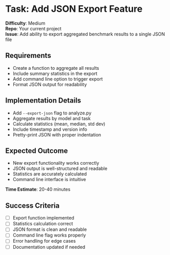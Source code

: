 # Task: Add JSON Export Feature

**Difficulty**: Medium  
**Repo**: Your current project  
**Issue**: Add ability to export aggregated benchmark results to a single JSON file  

## Requirements
- Create a function to aggregate all results
- Include summary statistics in the export
- Add command line option to trigger export
- Format JSON output for readability

## Implementation Details
- Add `--export-json` flag to analyze.py
- Aggregate results by model and task
- Calculate statistics (mean, median, std dev)
- Include timestamp and version info
- Pretty-print JSON with proper indentation

## Expected Outcome
- New export functionality works correctly
- JSON output is well-structured and readable
- Statistics are accurately calculated
- Command line interface is intuitive

**Time Estimate**: 20-40 minutes

## Success Criteria
- [ ] Export function implemented
- [ ] Statistics calculation correct
- [ ] JSON format is clean and readable
- [ ] Command line flag works properly
- [ ] Error handling for edge cases
- [ ] Documentation updated if needed